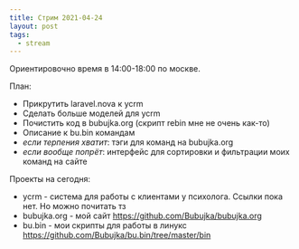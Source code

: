 ```yaml
---
title: Стрим 2021-04-24
layout: post
tags:
  - stream
---
```


Ориентировочно время в 14:00-18:00 по москве.

План:
- Прикрутить laravel.nova к ycrm
- Сделать больше моделей для ycrm
- Почистить код в bubujka.org (скрипт rebin мне не очень как-то)
- Описание к bu.bin командам
- *если терпения хватит*: тэги для команд на bubujka.org
- *если вообще попрёт*: интерфейс для сортировки и фильтрации моих команд на сайте

Проекты на сегодня:
- ycrm - система для работы с клиентами у психолога. Ссылки пока нет. Но можно почитать тз
- bubujka.org - мой сайт https://github.com/Bubujka/bubujka.org
- bu.bin - мои скрипты для работы в линукс https://github.com/Bubujka/bu.bin/tree/master/bin
